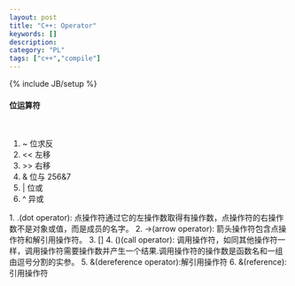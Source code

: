 ```yaml
--- 
layout: post 
title: "C++: Operator" 
keywords: [] 
description: 
category: "PL"
tags: ["c++","compile"]
--- 
```

{% include JB/setup %}
<h4>位运算符</h4><br/>
<div>
	<ol>
		<li> ~  位求反        </li>
		<li> << 左移          </li>
		<li> >> 右移          </li>
		<li>  & 位与   256&7  </li>
		<li>  | 位或          </li>
		<li>  ^ 异或          </li>
	</ol>
</div>
1. .(dot operator): 点操作符通过它的左操作数取得有操作数，点操作符的右操作数不是对象或值，而是成员的名字。  
2. ->(arrow operator): 箭头操作符包含点操作符和解引用操作符。  
3. [] 
4. ()(call operator): 调用操作符，如同其他操作符一样，调用操作符需要操作数并产生一个结果.调用操作符的操作数是函数名和一组由逗号分割的实参。
5. &(dereference operator):解引用操作符  
6. &(reference): 引用操作符


